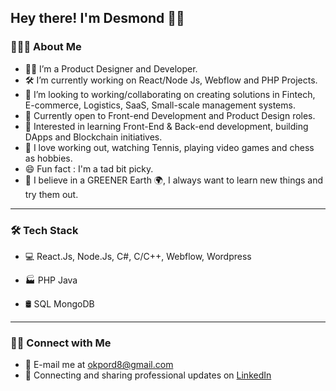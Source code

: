 ## Hey there! I'm Desmond 👋🏽  
### 👨🏻‍💻 About Me
*  👨🏽   I’m a Product Designer and Developer.
*  🛠   I’m currently working on React/Node Js, Webflow and PHP Projects.
*  🔭   I’m looking to working/collaborating on creating solutions in Fintech, E-commerce, Logistics, SaaS, Small-scale management systems.
*  💼   Currently open to Front-end Development and Product Design roles.
*  🌱   Interested in learning Front-End & Back-end development, building DApps and Blockchain initiatives.
*  🎾   I love working out, watching Tennis, playing video games and chess as hobbies.
*  😄   Fun fact : I'm a tad bit picky.
*  💬   I believe in a GREENER Earth 🌍, I always want to learn new things and try them out.

***

### 🛠 Tech Stack
*  💻   React.Js, Node.Js, C#, C/C++, Webflow, Wordpress

*  🏭   PHP Java 

* 🛢   SQL MongoDB

***

### 🤝🏻 Connect with Me
* 📧 E-mail me at okpord8@gmail.com
* 💼 Connecting and sharing professional updates on <a href="https://www.linkedin.com/in/desmond-okpor-3a8b92a2/">LinkedIn</a>
